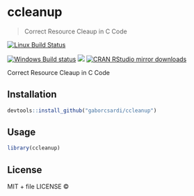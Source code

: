 
# ccleanup

> Correct Resource Cleaup in C Code

[![Linux Build Status](https://travis-ci.org/gaborcsardi/ccleanup.svg?branch=master)](https://travis-ci.org/gaborcsardi/ccleanup)

[![Windows Build status](https://ci.appveyor.com/api/projects/status/github/gaborcsardi/ccleanup?svg=true)](https://ci.appveyor.com/project/gaborcsardi/ccleanup)
[![](http://www.r-pkg.org/badges/version/ccleanup)](http://www.r-pkg.org/pkg/ccleanup)
[![CRAN RStudio mirror downloads](http://cranlogs.r-pkg.org/badges/ccleanup)](http://www.r-pkg.org/pkg/ccleanup)


Correct Resource Cleaup in C Code

## Installation

```r
devtools::install_github("gaborcsardi/ccleanup")
```

## Usage

```r
library(ccleanup)
```

## License

MIT + file LICENSE © 
